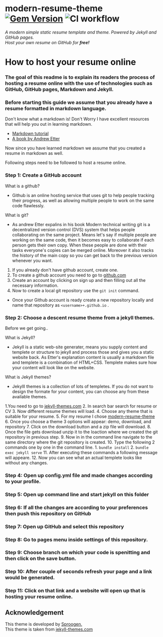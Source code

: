 # modern-resume-theme [![Gem Version](https://badge.fury.io/rb/modern-resume-theme.svg)](https://badge.fury.io/rb/modern-resume-theme) ![CI workflow](https://github.com/sproogen/modern-resume-theme/workflows/CI%20workflow/badge.svg?branch=master)

*A modern simple static resume template and theme. Powered by Jekyll and GitHub pages.*  
*Host your own resume on GitHub for **free!***
# How to host your resume online

### The goal of this readme is to explain its readers the process of hosting a resume online with the use of technologies such as GitHub, GitHub pages, Markdown and Jekyll.

### Before starting this guide we assume that you already have a resume formatted in markdown language.

Don't know what a markdown is! Don't Worry I have excellent resources that will help you out in learning markdown. 
- [Markdown tutorial](https://www.markdowntutorial.com/)
- [A book by Andrew Etter](https://read.amazon.com/?asin=B01A2QL9SS&ref_=kwl_kr_iv_rec_1&language=en-US)


Now since you have learned markdown we assume that you created a resume in markdown as well.  


Following steps need to be followed to host a resume online.

### Step 1: Create a GitHub account

What is a github?
 - Github is an online hosting service that uses git to help people   tracking their progress, as well as allowing multiple people to work on the same code flawlessly. 

What is git?
- As andrew Etter expalins in his book Modern technical writing git is a decentralized version control (DVS) system that helps people collaborating on the same project. Means let's say if multiple people are working on the same code, then it becomes easy to collaborate if each person gets their own copy. When these people are done with their tasks everyone's copies can be merged online. Moreover it also tracks the history of the main copy so you can get back to the previous version whenever you want.



1. If you already don't have github account, create one.
2. To create a github account you need to go to [github.com](https://github.com)
3. Create an account by clicking on sign up and then filling out all the necessary information.
4. Now to create a local git repository use the `git init` command.
 

- Once your Github account is ready create a new repository locally and name that repository as `<username>+.github.io` .



### Step 2: Choose a descent resume theme from a jekyll themes.

Before we get going..

What is Jekyll?
- Jekyll is a static web-site generater, means you supply content and templete or structure to jekyll and process those and gives you a static website back. As Etter's explanation content is usually a markdown file and templete is a combination of HTML+CSS. Templete makes sure how your content will look like on the website. 

What is Jekyll themes?
- Jekylll themes is a collection of lots of templetes. If you do not want to design the formate for your content, you can choose any from these available themes.     

1.You need to go to [jekyll-themes.com](https://jekyll-themes.com)
2. In search bar search for resume or CV
3. Now different resume themes will load.
4. Choose any theme that is suitable for your resume.
5. For my resume I chose [modern-resume-theme](https://jekyll-themes.com/modern-resume/)
6. Once you choose a theme 3 options will appear: demo, download, and repository 
7. Click on the download button and a zip file will download.
8. Once the file gets download unzip it to the loaction where we created the git repository in previous step. 
9. Now in in the command line navigate to the same directory where the  git repository is created. 
10. Type the following 2 commands one by one in the command line.
    1. `bundle install`
    2. `bundle exec jekyll serve`
11. After executing these commands a following message will appeare.
12. Now you can see what an actual templete looks like without any changes.

### Step 4: Open up config.yml file and made changes according to your profile.

### Step 5: Open up command line and start jekyll on this folder

### Step 6: If all the changes are according to your preferences then push this repository on GitHub

### Step 7: Open up GitHub and select this repository

### Step 8: Go to pages menu inside settings of this repository.

### Step 9: Choose branch on which your code is spenitting and then click on the save button.

### Step 10: After couple of seconds refresh your page and a link would be generated.

### Step 11: Click on that link and a website will open up that is hosting your resume online.

## Acknowledgement

This theme is developed by [Sproogen.](https://github.com/sproogen/)  
This theme is taken from [jekyll-themes.com](https://jekyll-themes.com/modern-resume/)
